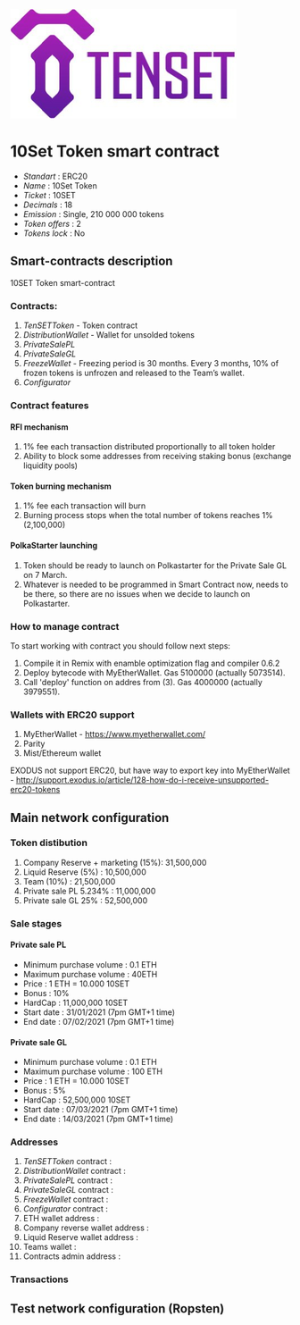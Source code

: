 ![10SET Token](logo.jpg "10SET Token")

# 10Set Token smart contract

* _Standart_        : ERC20
* _Name_            : 10Set Token
* _Ticket_          : 10SET
* _Decimals_        : 18
* _Emission_        : Single, 210 000 000 tokens
* _Token offers_    : 2
* _Tokens lock_     : No

## Smart-contracts description

10SET Token smart-contract

### Contracts:
1. _TenSETToken_ - Token contract
2. _DistributionWallet_ - Wallet for unsolded tokens
3. _PrivateSalePL_ 
4. _PrivateSaleGL_ 
5. _FreezeWallet_ - Freezing period is 30 months. Every 3 months, 10% of frozen tokens is unfrozen and released to the Team’s wallet.
6. _Configurator_

### Contract features

#### RFI mechanism
1. 1% fee each transaction distributed proportionally to all token holder
2. Ability to block some addresses from receiving staking bonus (exchange liquidity pools)

#### Token burning mechanism
1. 1% fee each transaction will burn
2. Burning process stops when the total number of tokens reaches 1% (2,100,000)

#### PolkaStarter launching
1. Token should be ready to launch on Polkastarter for the Private Sale GL on 7 March.
2. Whatever is needed to be programmed in Smart Contract now, needs to be there, so there are no issues when we decide to launch on Polkastarter.

### How to manage contract
To start working with contract you should follow next steps:
1. Compile it in Remix with enamble optimization flag and compiler 0.6.2
2. Deploy bytecode with MyEtherWallet. Gas 5100000 (actually 5073514).
3. Call 'deploy' function on addres from (3). Gas 4000000 (actually 3979551). 

### Wallets with ERC20 support
1. MyEtherWallet - https://www.myetherwallet.com/
2. Parity 
3. Mist/Ethereum wallet

EXODUS not support ERC20, but have way to export key into MyEtherWallet - http://support.exodus.io/article/128-how-do-i-receive-unsupported-erc20-tokens

## Main network configuration 

### Token distibution
1. Company Reserve + marketing (15%): 31,500,000 
2. Liquid Reserve (5%)              : 10,500,000
3. Team (10%)                       : 21,500,000
5. Private sale PL 5.234%           : 11,000,000
6. Private sale GL 25%              : 52,500,000

### Sale stages

#### Private sale PL
* Minimum purchase volume           : 0.1 ETH
* Maximum purchase volume           : 40ETH
* Price                             : 1 ETH = 10.000 10SET
* Bonus                             : 10%
* HardCap                           : 11,000,000 10SET
* Start date                        : 31/01/2021 (7pm GMT+1 time)
* End date                          : 07/02/2021 (7pm GMT+1 time)

#### Private sale GL
* Minimum purchase volume           : 0.1 ETH
* Maximum purchase volume           : 100 ETH
* Price                             : 1 ETH = 10.000 10SET
* Bonus                             : 5%
* HardCap                           : 52,500,000 10SET
* Start date                        : 07/03/2021 (7pm GMT+1 time)
* End date                          : 14/03/2021 (7pm GMT+1 time)

### Addresses 
1. _TenSETToken_ contract         :
2. _DistributionWallet_ contract  :
3. _PrivateSalePL_ contract       :
4. _PrivateSaleGL_ contract       :
5. _FreezeWallet_ contract        :
6. _Configurator_ contract        :
7. ETH wallet address             :
8. Company reverse wallet address :
9. Liquid Reserve wallet address  :
10. Teams wallet                  :
11. Contracts admin address       :

### Transactions

## Test network configuration (Ropsten)
